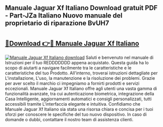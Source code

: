 ## Manuale Jaguar Xf Italiano Download gratuit PDF - Part-JZa Italiano Nuovo manuale del proprietario di riparazione BvUH7

# <h2><a href="http://dfckn5.blite.top/?on=Manuale+Jaguar+Xf+Italiano">🔗Download 👉🔴 Manuale Jaguar Xf Italiano</a></h2>

[![Manuale Jaguar Xf Italiano download](https://i.imgur.com/lujVjoI.png)](http://dfckn5.blite.top/?on=Manuale+Jaguar+Xf+Italiano)
Saluti e benvenuto nel manuale di Istruzioni per il tuo REDDDDDDD appena acquistato. Questa guida ha lo scopo di aiutarti a navigare facilmente tra le caratteristiche e le caratteristiche del tuo Prodotto. All'interno, troverai istruzioni dettagliate per L'installazione, L'uso, la manutenzione e la risoluzione dei problemi. Grazie per aver scelto il marchio ci impegniamo a fornirti prodotti e servizi eccezionali. Manuale Jaguar Xf Italiano offre agli utenti una vasta gamma di funzionalità avanzate, tra cui autenticazione biometrica, integrazione della Casa Intelligente, aggiornamenti automatici e consigli personalizzati, tutti accessibili tramite L'interfaccia elegante e intuitiva. Confidiamo che Manuale Jaguar Xf Italiano sia stata una risorsa chiara e concisa per i tuoi sforzi per conoscere le specifiche del tuo nuovo dispositivo. In caso di domande o dubbi, contattare il nostro team di assistenza clienti.
